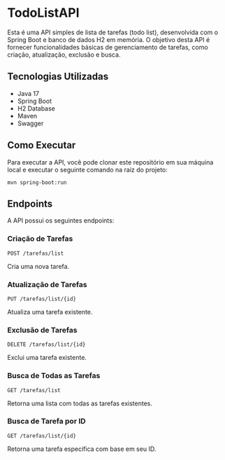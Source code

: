 TodoListAPI
===========

Esta é uma API simples de lista de tarefas (todo list), desenvolvida com o Spring Boot e banco de dados H2 em memória. O objetivo desta API é fornecer funcionalidades básicas de gerenciamento de tarefas, como criação, atualização, exclusão e busca.

Tecnologias Utilizadas
----------------------

*   Java 17
*   Spring Boot
*   H2 Database
*   Maven
*   Swagger

Como Executar
-------------

Para executar a API, você pode clonar este repositório em sua máquina local e executar o seguinte comando na raiz do projeto:

`mvn spring-boot:run`


Endpoints
---------

A API possui os seguintes endpoints:

### Criação de Tarefas

`POST /tarefas/list`

Cria uma nova tarefa.

### Atualização de Tarefas

`PUT /tarefas/list/{id}`

Atualiza uma tarefa existente.

### Exclusão de Tarefas

`DELETE /tarefas/list/{id}`

Exclui uma tarefa existente.

### Busca de Todas as Tarefas

`GET /tarefas/list`

Retorna uma lista com todas as tarefas existentes.

### Busca de Tarefa por ID

`GET /tarefas/list/{id}`

Retorna uma tarefa específica com base em seu ID.
